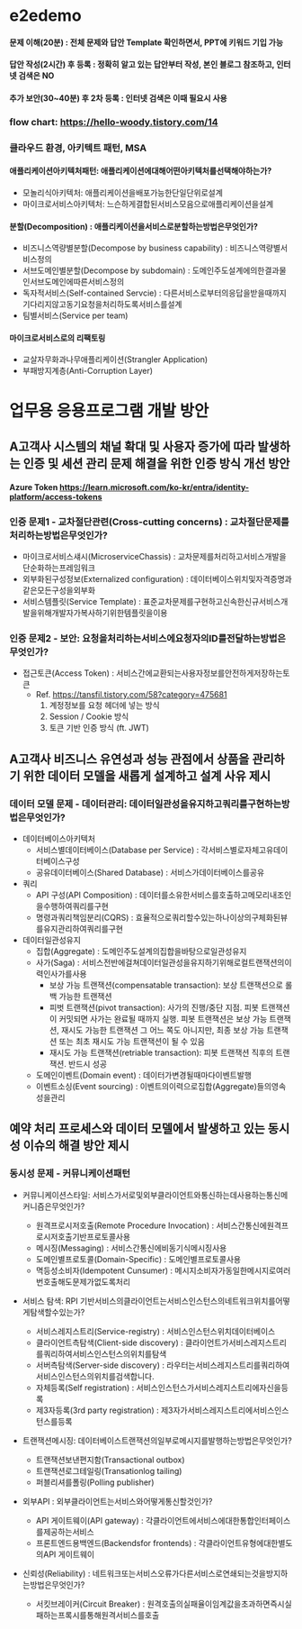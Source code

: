 # e2edemo

#### 문제 이해(20분) : 전체 문제와 답안 Template 확인하면서, PPT에 키워드 기입 가능
#### 답안 작성(2시간) 후 등록 : 정확히 알고 있는 답안부터 작성, 본인 블로그 참조하고, 인터넷 검색은 NO
#### 추가 보안(30~40분) 후 2차 등록 : 인터넷 검색은 이때 필요시 사용

### flow chart: https://hello-woody.tistory.com/14

### 클라우드 환경, 아키텍트 패턴, MSA 
#### 애플리케이션아키텍처패턴: 애플리케이션에대해어떤아키텍처를선택해야하는가?				
* 모놀리식아키텍처: 애플리케이션을배포가능한단일단위로설계				
* 마이크로서비스아키텍처: 느슨하게결합된서비스모음으로애플리케이션을설계				
#### 분할(Decomposition) : 애플리케이션을서비스로분할하는방법은무엇인가?				
* 비즈니스역량별분할(Decompose by business capability) : 비즈니스역량별서비스정의				
* 서브도메인별분할(Decompose by subdomain) : 도메인주도설계에의한결과물인서브도메인에따른서비스정의				
* 독자적서비스(Self-contained Servcie) : 다른서비스로부터의응답을받을때까지기다리지않고동기요청을처리하도록서비스를설계				
* 팀별서비스(Service per team)				
#### 마이크로서비스로의 리팩토링				
* 교살자무화과나무애플리케이션(Strangler Application)				
* 부패방지계층(Anti-Corruption Layer)				

# 업무용 응용프로그램 개발 방안
## A고객사 시스템의 채널 확대 및 사용자 증가에 따라 발생하는 인증 및 세션 관리 문제 해결을 위한 인증 방식 개선 방안  
#### Azure Token https://learn.microsoft.com/ko-kr/entra/identity-platform/access-tokens
### 인증 문제1 - 교차절단관련(Cross-cutting concerns) : 교차절단문제를처리하는방법은무엇인가?
* 마이크로서비스섀시(MicroserviceChassis) : 교차문제를처리하고서비스개발을단순화하는프레임워크
* 외부화된구성정보(Externalized configuration) : 데이터베이스위치및자격증명과같은모든구성을외부화
* 서비스템플릿(Service Template) : 표준교차문제를구현하고신속한신규서비스개발을위해개발자가복사하기위한템플릿을이용
### 인증 문제2 - 보안: 요청을처리하는서비스에요청자의ID를전달하는방법은무엇인가?
* 접근토큰(Access Token) : 서비스간에교환되는사용자정보를안전하게저장하는토큰
  + Ref. https://tansfil.tistory.com/58?category=475681
    1. 계정정보를 요청 헤더에 넣는 방식
    2. Session / Cookie 방식
    3. 토큰 기반 인증 방식 (ft. JWT)

## A고객사 비즈니스 유연성과 성능 관점에서 상품을 관리하기 위한 데이터 모델을 새롭게 설계하고 설계 사유 제시  
### 데이터 모델 문제 - 데이터관리: 데이터일관성을유지하고쿼리를구현하는방법은무엇인가?
* 데이터베이스아키텍처
  + 서비스별데이터베이스(Database per Service) : 각서비스별로자체고유데이터베이스구성
  + 공유데이터베이스(Shared Database) : 서비스가데이터베이스를공유
* 쿼리
  + API 구성(API Composition) : 데이터를소유한서비스를호출하고메모리내조인을수행하여쿼리를구현
  + 명령과쿼리책임분리(CQRS) : 효율적으로쿼리할수있는하나이상의구체화된뷰를유지관리하여쿼리를구현
* 데이터일관성유지
  + 집합(Aggregate) : 도메인주도설계의집합을바탕으로일관성유지
  + 사가(Saga) : 서비스전반에걸쳐데이터일관성을유지하기위해로컬트랜잭션의이력인사가를사용
    - 보상 가능 트랜잭션(compensatable transaction): 보상 트랜잭션으로 롤백 가능한 트랜잭션
    - 피벗 트랜잭션(pivot transaction): 사가의 진행/중단 지점. 피봇 트랜잭션이 커밋되면 사가는 완료될 때까지 실행. 피봇 트랜잭션은 보상 가능 트랜잭션, 재시도 가능한 트랜잭션 그 어느 쪽도 아니지만, 최종 보상 가능 트랜잭션 또는 최초 재시도 가능 트랜잭션이 될 수 있음
    - 재시도 가능 트랜잭션(retriable transaction): 피봇 트랜잭션 직후의 트랜잭션. 반드시 성공
  + 도메인이벤트(Domain event) : 데이터가변경될때마다이벤트발행
  + 이벤트소싱(Event sourcing) : 이벤트의이력으로집합(Aggregate)들의영속성을관리

## 예약 처리 프로세스와 데이터 모델에서 발생하고 있는 동시성 이슈의 해결 방안 제시  
### 동시성 문제 - 커뮤니케이션패턴
* 커뮤니케이션스타일: 서비스가서로및외부클라이언트와통신하는데사용하는통신메커니즘은무엇인가?
  + 원격프로시저호출(Remote Procedure Invocation) : 서비스간통신에원격프로시저호출기반프로토콜사용
  + 메시징(Messaging) : 서비스간통신에비동기식메시징사용
  + 도메인별프로토콜(Domain-Specific) : 도메인별프로토콜사용
  + 멱등성소비자(Idempotent Cunsumer) : 메시지소비자가동일한메시지로여러번호출해도문제가없도록처리

* 서비스 탐색: RPI 기반서비스의클라이언트는서비스인스턴스의네트워크위치를어떻게탐색할수있는가?
  + 서비스레지스트리(Service-registry) : 서비스인스턴스위치데이터베이스
  + 클라이언트측탐색(Client-side discovery) : 클라이언트가서비스레지스트리를쿼리하여서비스인스턴스의위치를탐색
  + 서버측탐색(Server-side discovery) : 라우터는서비스레지스트리를쿼리하여서비스인스턴스의위치를검색합니다.
  + 자체등록(Self registration) : 서비스인스턴스가서비스레지스트리에자신을등록
  + 제3자등록(3rd party registration) : 제3자가서비스레지스트리에서비스인스턴스를등록

* 트랜잭션메시징: 데이터베이스트랜잭션의일부로메시지를발행하는방법은무엇인가?
  + 트랜잭션보낸편지함(Transactional outbox)
  + 트랜잭션로그테일링(Transationlog tailing)
  + 퍼블리셔를폴링(Polling publisher)

* 외부API : 외부클라이언트는서비스와어떻게통신할것인가?
  + API 게이트웨이(API gateway) : 각클라이언트에서비스에대한통합인터페이스를제공하는서비스
  + 프론트엔드용백엔드(Backendsfor frontends) : 각클라이언트유형에대한별도의API 게이트웨이
* 신뢰성(Reliability) : 네트워크또는서비스오류가다른서비스로연쇄되는것을방지하는방법은무엇인가?
  + 서킷브레이커(Circuit Breaker) : 원격호출의실패율이임계값을초과하면즉시실패하는프록시를통해원격서비스를호출

